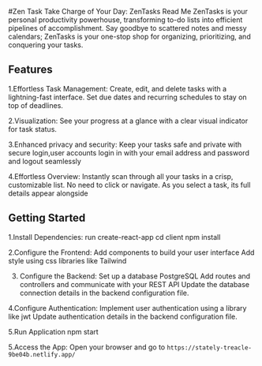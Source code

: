 #Zen Task
Take Charge of Your Day: ZenTasks Read Me
ZenTasks is your personal productivity powerhouse, transforming to-do lists into efficient pipelines of accomplishment. 
Say goodbye to scattered notes and messy calendars; ZenTasks is your one-stop shop for organizing, prioritizing, and conquering your tasks.

## Features
1.Effortless Task Management:
Create, edit, and delete tasks with a lightning-fast interface.
Set due dates and recurring schedules to stay on top of deadlines.

2.Visualization:
See your progress at a glance with a clear visual indicator for task status.

3.Enhanced privacy and security:
Keep your tasks safe and private with secure login,user accounts login in with your email address and password and logout seamlessly

4.Effortless Overview:
Instantly scan through all your tasks in a crisp, customizable list.
No need to click or navigate. As you select a task, its full details appear alongside

## Getting Started

1.Install Dependencies:
run create-react-app
cd client
npm install

2.Configure the Frontend:
Add components to build your user interface
Add style using css libraries like Tailwind

3. Configure the Backend:
Set up a database PostgreSQL
Add routes and controllers and communicate with your REST API 
Update the database connection details in the backend configuration file.

4.Configure Authentication:
Implement user authentication using a library like jwt
Update authentication details in the backend configuration file.

5.Run Application
npm start

5.Access the App:
Open your browser and go to `https://stately-treacle-9be04b.netlify.app/`

